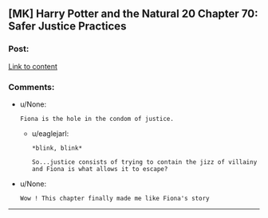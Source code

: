 ## [MK] Harry Potter and the Natural 20 Chapter 70: Safer Justice Practices

### Post:

[Link to content](https://www.fanfiction.net/s/8096183/70/Harry-Potter-and-the-Natural-20)

### Comments:

- u/None:
  ```
  Fiona is the hole in the condom of justice.
  ```

  - u/eaglejarl:
    ```
    *blink, blink*

    So...justice consists of trying to contain the jizz of villainy and Fiona is what allows it to escape?
    ```

- u/None:
  ```
  Wow ! This chapter finally made me like Fiona's story
  ```

---

